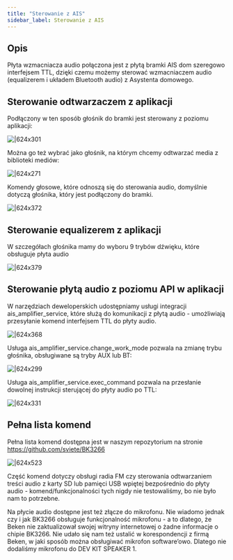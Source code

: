 ```yaml
---
title: "Sterowanie z AIS"
sidebar_label: Sterowanie z AIS
---
```


## Opis

Płyta wzmacniacza audio połączona jest z płytą bramki AIS dom szeregowo interfejsem TTL, dzięki czemu możemy sterować wzmacniaczem audio (equalizerem i układem Bluetooth audio) z Asystenta domowego.


## Sterowanie odtwarzaczem z aplikacji


Podłączony w ten sposób głośnik do bramki jest sterowany z poziomu aplikacji:

![|624x301](https://lh4.googleusercontent.com/SgDKRIgFL7uAmm6cJBoGRz-D9B6YOYctD2Lo6jyAL-vHkgjcKf8HGMAXREvxlcurOZi5zatJODrGezH-257j39LIjoJPRVO6eFgVU9jBjvhB5P4Lcz4gcopy5QGvdmwzCcFcGp_B)

Można go też wybrać jako głośnik, na którym chcemy odtwarzać media z biblioteki mediów:

![|624x271](https://lh5.googleusercontent.com/CzJlEQfKaFKfdsANUzk3UhFHxXPeH-yi57YX0tPF8fXNGf_WWPZkJi9F2EsNYZ_j7q196ys5FdEJGBFiuLv4GTfa6F1pF9V2oXgyyf1gROPS6psQ55S8JAjPWNlRxEhpadJkY8NJ)

Komendy głosowe, które odnoszą się do sterowania audio, domyślnie dotyczą głośnika, który jest podłączony do bramki.

![|624x372](https://lh6.googleusercontent.com/LCoyXBIiz9IhySLsVMgvF3_aRo9jx_b8eSG4q0z2a88bTc3TmAdMNa1VcTJRXLZXDhSDaa_kpET8pYR71MBRAOIYtN9zeqTlGRu15fpkKB2_HVHRCK7sSqabiGlD0J4NRGUDsp3t)


## Sterowanie equalizerem z aplikacji


W szczegółach głośnika mamy do wyboru 9 trybów dźwięku, które obsługuje płyta audio

![|624x379](https://lh6.googleusercontent.com/RLITeT3QE9qpkVigdX46d7oQMXOJYFCAkK_zdh_qX72Tvu7nxG7gEJ2wvQks_tMVv2_bw0izaHJNFejrCWqR0WrNnZJyUU0wRxpKmi9m4w6nLYi1o-FYPmLIRNi8xq0cjdpCz4Fx)


## Sterowanie płytą audio z poziomu API w aplikacji

W narzędziach deweloperskich udostępniamy usługi integracji ais_amplifier_service, które służą do komunikacji z płytą audio - umożliwiają przesyłanie komend interfejsem TTL do płyty audio.

![|624x368](https://lh3.googleusercontent.com/Qj6yc_l7UgZSG59Vky7sOCkpv4u0KjlM6lBmzCLawHcC0544-a2oR-Sb6_BJYOA6aPwLhZcBTcoOKwLSGTuvuD-PaD2k4puC3zHYzjveTnhc4E7WRNS-mx3-zIQF9wgttNiIO2id)

Usługa ais_amplifier_service.change_work_mode pozwala na zmianę trybu głośnika, obsługiwane są tryby AUX lub BT:

![|624x299](https://lh6.googleusercontent.com/3PFL8bi-luUbhf_6ay-jAysIHogqlKU8IbdHOYc3LDESNg1rXKk6zOpWjLl6XWhvWE9haIOLuPOOAE-yBmwQfaVXucja5tC2gDFCdRtoe3Ri9XoGujGD4mYZH8ATLZoLHB7RM7gD)

Usługa ais_amplifier_service.exec_command pozwala na przesłanie dowolnej instrukcji sterującej do płyty audio po TTL:

![|624x331](https://lh4.googleusercontent.com/22tYXfNYZKfsl5dtFrQsxAalWysBR-gxgT_KxMxEYvyGVhE_4SpqKMuDgvDSrXALrEhGANDQ04Wx1WI4Ka7ph8ZUUogIZk-zs2Rc1SHBdV749SEdXAT-uvg6X_k99y-9CTs9GcGm)


## Pełna lista komend 

Pełna lista komend dostępna jest w naszym repozytorium na stronie https://github.com/sviete/BK3266

![|624x523](https://lh3.googleusercontent.com/Sq9rvuSQX1fjqvne9khXxe_EHNJaeslIuF-JRkf7lPxypZu6lPbUN5S3DLHSIMT0JtoHyxWR-E_DM9KsMTKBM34senx0PUS9HI6P4JftVv_vYyCYKjzzB3TsHXUWpWWt8qw6Et6a)

Część komend dotyczy obsługi radia FM czy sterowania odtwarzaniem treści audio z karty SD lub pamięci USB wpiętej bezpośrednio do płyty audio - komend/funkcjonalności tych nigdy nie testowaliśmy, bo nie było nam to potrzebne.

Na płycie audio dostępne jest też złącze do mikrofonu. Nie wiadomo jednak czy i jak BK3266 obsługuje funkcjonalność mikrofonu - a to dlatego, że Beken nie zaktualizował swojej witryny internetowej o żadne informacje o chipie BK3266. Nie udało się nam też ustalić w korespondencji z firmą Beken, w jaki sposób można obsługiwać mikrofon software’owo. Dlatego nie dodaliśmy mikrofonu do DEV KIT SPEAKER 1. 
